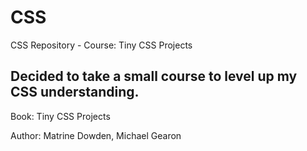 # CSS
CSS Repository - Course: Tiny CSS Projects


## Decided to take a small course to level up my CSS understanding. 

Book: Tiny CSS Projects 

Author: Matrine Dowden, Michael Gearon
